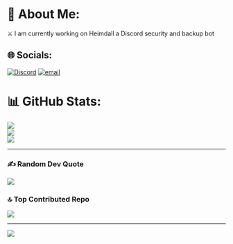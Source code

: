 # 💫 About Me:
⚔️ I am currently working on Heimdall a Discord security and backup bot


## 🌐 Socials:
[![Discord](https://img.shields.io/badge/Discord-%237289DA.svg?logo=discord&logoColor=white)](https://discord.gg/discord.gg/ncshosting) [![email](https://img.shields.io/badge/Email-D14836?logo=gmail&logoColor=white)](mailto:gvol@ncshosting.org) 


# 📊 GitHub Stats:
![](https://github-readme-stats.vercel.app/api?username=Gvolexe&theme=cobalt&hide_border=false&include_all_commits=true&count_private=true)<br/>
![](https://nirzak-streak-stats.vercel.app/?user=Gvolexe&theme=cobalt&hide_border=false)<br/>
![](https://github-readme-stats.vercel.app/api/top-langs/?username=Gvolexe&theme=cobalt&hide_border=false&include_all_commits=true&count_private=true&layout=compact)

---
### ✍️ Random Dev Quote
![](https://quotes-github-readme.vercel.app/api?type=horizontal&theme=tokyonight)

### 🔝 Top Contributed Repo
![](https://github-contributor-stats.vercel.app/api?username=Gvolexe&limit=5&theme=blueberry&combine_all_yearly_contributions=true)

---
[![](https://visitcount.itsvg.in/api?id=Gvolexe&icon=10&color=2)](https://visitcount.itsvg.in)

<!-- Proudly created with GPRM ( https://gprm.itsvg.in ) -->
